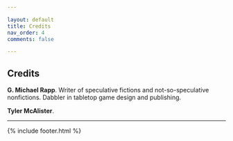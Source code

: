 ```yaml
---

layout: default
title: Credits
nav_order: 4
comments: false

---
```


## Credits


**G. Michael Rapp**. Writer of speculative fictions and not-so-speculative nonfictions. Dabbler in tabletop game design and publishing. 

**Tyler McAlister**. 

---

{% include footer.html %}
